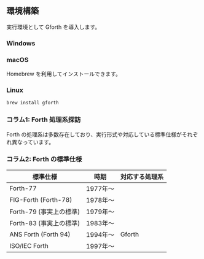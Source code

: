 ## 環境構築

実行環境として Gforth を導入します。

### Windows

### macOS

Homebrew を利用してインストールできます。

### Linux

```bash
brew install gforth
```

### コラム1: Forth 処理系探訪

Forth の処理系は多数存在しており、実行形式や対応している標準仕様がそれぞれ異なっています。

### コラム2: Forth の標準仕様

| 標準仕様 | 時期 | 対応する処理系 |
| --- | --- | --- |
| Forth-77 | 1977年〜 |  |
| FIG-Forth (Forth-78) | 1978年〜 |  |
| Forth-79 (事実上の標準) | 1979年〜 |  |
| Forth-83 (事実上の標準) | 1983年〜 |  |
| ANS Forth (Forth 94) | 1994年〜 | Gforth |
| ISO/IEC Forth | 1997年〜 |  |
